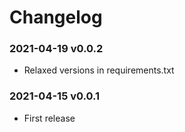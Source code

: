 # Changelog

### 2021-04-19  v0.0.2
- Relaxed versions in requirements.txt

### 2021-04-15  v0.0.1
- First release